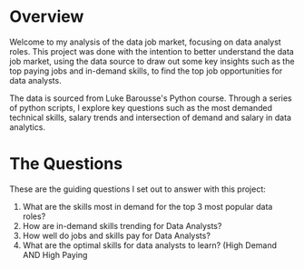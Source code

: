 # Overview 

Welcome to my analysis of the data job market, focusing on data analyst roles. This project was done with the intention to better understand the data job market, using the data source to draw out some key insights such as the top paying jobs and in-demand skills, to find the top job opportunities for data analysts. 

The data is sourced from Luke Barousse's Python course. Through a series of python scripts, I explore key questions such as the most demanded technical skills, salary trends and intersection of demand and salary in data analytics. 

# The Questions

These are the guiding questions I set out to answer with this project:

1. What are the skills most in demand for the top 3 most popular data roles?
2. How are in-demand skills trending for Data Analysts?
3. How well do jobs and skills pay for Data Analysts?
4. What are the optimal skills for data analysts to learn? (High Demand AND High Paying


